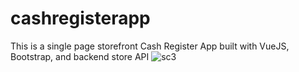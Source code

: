 # cashregisterapp
 This is a single page storefront Cash Register App built with VueJS, Bootstrap, and backend store API
![sc3](https://user-images.githubusercontent.com/80950420/197961714-e9ff294d-36f3-4019-aeda-4ef122d703ae.png)
